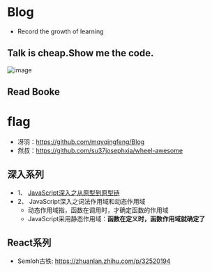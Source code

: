 # Blog
- Record the growth of learning
## Talk is cheap.Show me the code.
![image](https://ss3.bdstatic.com/70cFv8Sh_Q1YnxGkpoWK1HF6hhy/it/u=2773974549,1052009232&fm=26&gp=0.jpg)

## Read Booke

# flag
* 冴羽：https://github.com/mqyqingfeng/Blog
* 然叔：https://github.com/su37josephxia/wheel-awesome
## 深入系列
- 1、 [JavaScript深入之从原型到原型链](https://github.com/moonlightop/Blog/blob/main/Deep_Leran_JS/%E4%BB%8E%E5%8E%9F%E5%9E%8B%E5%88%B0%E5%8E%9F%E5%9E%8B%E9%93%BE.md)
- 2、 JavaScript深入之词法作用域和动态作用域
   - 动态作用域指，函数在调用时，才确定函数的作用域
   - JavaScript采用静态作用域：**函数在定义时，函数作用域就确定了** 
## React系列
* Semloh古铁: https://zhuanlan.zhihu.com/p/32520194
